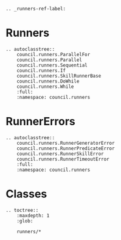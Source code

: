 ```{eval-rst}
.. _runners-ref-label:
````

# Runners

```{eval-rst}
.. autoclasstree::
    council.runners.ParallelFor
    council.runners.Parallel
    council.runners.Sequential
    council.runners.If
    council.runners.SkillRunnerBase
    council.runners.DoWhile
    council.runners.While
    :full:
    :namespace: council.runners
```

# RunnerErrors

```{eval-rst}
.. autoclasstree::
    council.runners.RunnerGeneratorError
    council.runners.RunnerPredicateError
    council.runners.RunnerSkillError
    council.runners.RunnerTimeoutError
    :full:
    :namespace: council.runners
```

# Classes

```{eval-rst}
.. toctree::
    :maxdepth: 1
    :glob:

    runners/*
```
